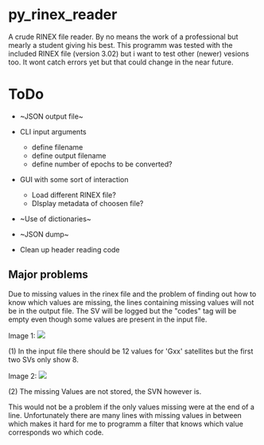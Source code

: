 # py_rinex_reader

A crude RINEX file reader. By no means the work of a professional but mearly a student giving his best.
This programm was tested with the included RINEX file (version 3.02) but i want to test other (newer) 
vesions too. It wont catch errors yet but that could change in the near future. 

# ToDo
* ~JSON output file~
* CLI input arguments
  * define filename
  * define output filename
  * define number of epochs to be converted?
* GUI with some sort of interaction
    * Load different RINEX file?
    * DIsplay metadata of choosen file?
    
* ~Use of dictionaries~
* ~JSON dump~
* Clean up header reading code  

## Major problems

Due to missing values in the rinex file and the problem of finding out how to know which values are missing, the lines containing missing values will not be in the output file.
The SV will be logged but the "codes" tag will be empty even though some values are present in the input file.

Image 1: ![](https://i.imgur.com/4Srtmd2.png)

(1) In the input file there should be 12 values for 'Gxx' satellites but the first two SVs only show 8. 

Image 2: ![](https://i.imgur.com/F3voTjU.png)

(2) The missing Values are not stored, the SVN however is.

This would not be a problem if the only values missing were at the end of a line. Unfortunately there are many lines with missing values in between which makes it hard for me to programm a filter that knows which value corresponds wo which code.
